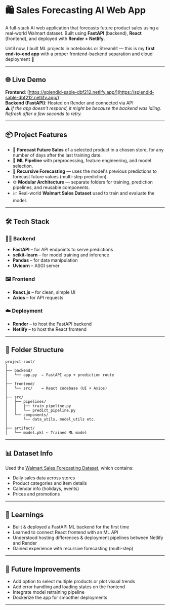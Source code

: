 # 🛍️ Sales Forecasting AI Web App

A full-stack AI web application that forecasts future product sales using a real-world Walmart dataset. Built using **FastAPI** (backend), **React** (frontend), and deployed with **Render + Netlify**.

Until now, I built ML projects in notebooks or Streamlit — this is my **first end-to-end app** with a proper frontend-backend separation and cloud deployment 🚀

---

## 🌐 Live Demo

**Frontend**: [https://splendid-sable-dbf212.netlify.app/](https://splendid-sable-dbf212.netlify.app/)  
**Backend (FastAPI)**: Hosted on Render and connected via API  
⚠️ *If the app doesn’t respond, it might be because the backend was idling. Refresh after a few seconds to retry.*

---

## 📦 Project Features

- 🔮 **Forecast Future Sales** of a selected product in a chosen store, for any number of days after the last training date.
- 🧠 **ML Pipeline** with preprocessing, feature engineering, and model selection.
- 🔁 **Recursive Forecasting** — uses the model's previous predictions to forecast future values (multi-step prediction).
- ⚙️ **Modular Architecture** — separate folders for training, prediction pipelines, and reusable components.
- 📈 Real-world **Walmart Sales Dataset** used to train and evaluate the model.

---

## 🛠️ Tech Stack

### 👨‍💻 Backend
- **FastAPI** – for API endpoints to serve predictions
- **scikit-learn** – for model training and inference
- **Pandas** – for data manipulation
- **Uvicorn** – ASGI server

### 🖼️ Frontend
- **React.js** – for clean, simple UI
- **Axios** – for API requests

### ☁️ Deployment
- **Render** – to host the FastAPI backend
- **Netlify** – to host the React frontend

---

## 📁 Folder Structure

```
project-root/
│
├── backend/
│   └── app.py  ← FastAPI app + prediction route
│
├── frontend/
│   └── src/    ← React codebase (UI + Axios)
│
├── src/
│   ├── pipelines/
│   │   ├── train_pipeline.py
│   │   └── predict_pipeline.py
│   └── components/
│       └── data_utils, model_utils etc.
│
├── artifact/
│   └── model.pkl ← Trained ML model
```

---

## 📊 Dataset Info

Used the [Walmart Sales Forecasting Dataset](https://www.kaggle.com/competitions/m5-forecasting-accuracy/data), which contains:
- Daily sales data across stores
- Product categories and item details
- Calendar info (holidays, events)
- Prices and promotions

---

## 🙌 Learnings

- Built & deployed a FastAPI ML backend for the first time
- Learned to connect React frontend with an ML API
- Understood hosting differences & deployment pipelines between Netlify and Render
- Gained experience with recursive forecasting (multi-step)

---

## 📌 Future Improvements

- Add option to select multiple products or plot visual trends
- Add error handling and loading states on the frontend
- Integrate model retraining pipeline
- Dockerize the app for smoother deployments

---

